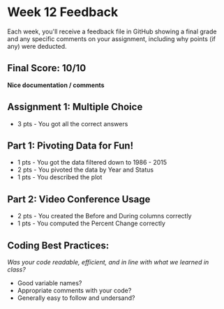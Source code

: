 # Week 12 Feedback
Each week, you'll receive a feedback file in GitHub showing a final grade and any specific comments on your assignment, including why points (if any) were deducted.



## Final Score: 10/10

**Nice documentation / comments**

## Assignment 1: Multiple Choice
* 3 pts - You got all the correct answers

## Part 1: Pivoting Data for Fun!
* 1 pts - You got the data filtered down to 1986 - 2015
* 2 pts - You pivoted the data by Year and Status
* 1 pts - You described the plot

## Part 2: Video Conference Usage
* 2 pts - You created the Before and During columns correctly
* 1 pts - You computed the Percent Change correctly

## Coding Best Practices:
_Was your code readable, efficient, and in line with what we learned in class?_
* Good variable names?
* Appropriate comments with your code?
* Generally easy to follow and undersand?

